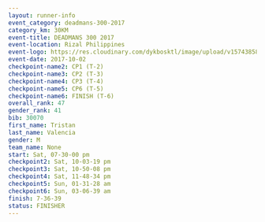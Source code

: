 ```yaml
---
layout: runner-info 
event_category: deadmans-300-2017 
category_km: 30KM 
event-title: DEADMANS 300 2017 
event-location: Rizal Philippines 
event-logo: https://res.cloudinary.com/dykbosktl/image/upload/v1574385898/Logo/2017-DM300-Logo_ljecaw.jpg 
event-date: 2017-10-02 
checkpoint-name2: CP1 (T-2) 
checkpoint-name3: CP2 (T-3) 
checkpoint-name4: CP3 (T-4) 
checkpoint-name5: CP6 (T-5) 
checkpoint-name6: FINISH (T-6) 
overall_rank: 47
gender_rank: 41
bib: 30070
first_name: Tristan
last_name: Valencia
gender: M
team_name: None
start: Sat, 07-30-00 pm
checkpoint2: Sat, 10-03-19 pm
checkpoint3: Sat, 10-50-08 pm
checkpoint4: Sat, 11-48-34 pm
checkpoint5: Sun, 01-31-28 am
checkpoint6: Sun, 03-06-39 am
finish: 7-36-39
status: FINISHER
---
```

